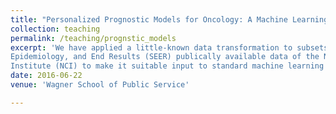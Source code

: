 ```yaml
---
title: "Personalized Prognostic Models for Oncology: A Machine Learning Approach"
collection: teaching
permalink: /teaching/prognstic_models
excerpt: 'We have applied a little-known data transformation to subsets of the Surveillance,
Epidemiology, and End Results (SEER) publically available data of the National Cancer
Institute (NCI) to make it suitable input to standard machine learning classifiers.'
date: 2016-06-22
venue: 'Wagner School of Public Service'

---
```

